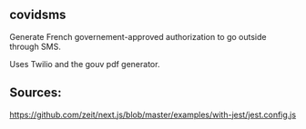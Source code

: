 ## covidsms

Generate French governement-approved authorization to go outside through SMS.

Uses Twilio and the gouv pdf generator.


## Sources:

https://github.com/zeit/next.js/blob/master/examples/with-jest/jest.config.js
